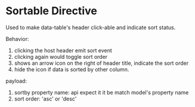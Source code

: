 
# Sortable Directive

Used to make data-table's header click-able and indicate sort status.

Behavior: 

1. clicking the host header emit sort event
1. clicking again would toggle sort order
1. shows an arrow icon on the right of header title, indicate the sort order
1. hide the icon if data is sorted by other column.

payload: 

1. sortby property name: api expect it it be match model's property name
1. sort order: 'asc' or 'desc'

